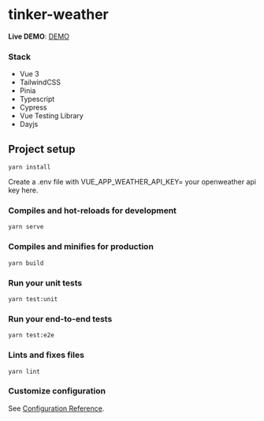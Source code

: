 # tinker-weather

**Live DEMO**: [DEMO](https://tinker-weather.vercel.app/)

### Stack

- Vue 3
- TailwindCSS
- Pinia
- Typescript
- Cypress
- Vue Testing Library
- Dayjs

## Project setup

```
yarn install
```

Create a .env file with VUE_APP_WEATHER_API_KEY= your openweather api key here.

### Compiles and hot-reloads for development

```
yarn serve
```

### Compiles and minifies for production

```
yarn build
```

### Run your unit tests

```
yarn test:unit
```

### Run your end-to-end tests

```
yarn test:e2e
```

### Lints and fixes files

```
yarn lint
```

### Customize configuration

See [Configuration Reference](https://cli.vuejs.org/config/).
